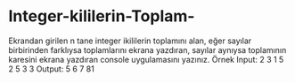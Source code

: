 # Integer-kililerin-Toplam-
Ekrandan girilen n tane integer ikililerin toplamını alan, eğer sayılar birbirinden farklıysa toplamlarını ekrana yazdıran, sayılar aynıysa toplamının karesini ekrana yazdıran console uygulamasını yazınız.  Örnek Input: 2 3 1 5 2 5 3 3  Output: 5 6 7 81
